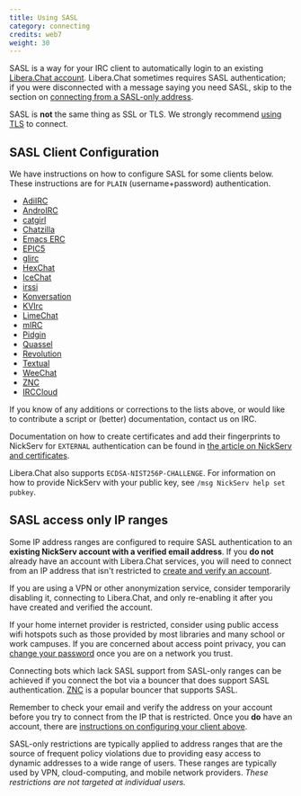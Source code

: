 ```yaml
---
title: Using SASL
category: connecting
credits: web7
weight: 30
---
```


SASL is a way for your IRC client to automatically login to
an existing [Libera.Chat account](/guides/registration).
Libera.Chat sometimes requires SASL authentication; if you were
disconnected with a message saying you need SASL, skip to the section on
[connecting from a SASL-only address](#sasl-access-only-ip-ranges).

SASL is **not** the same thing as SSL or TLS. We strongly recommend
[using TLS](/guides/connect#accessing-liberachat-via-tls) to connect.

## SASL Client Configuration

We have instructions on how to configure SASL for some clients below.
These instructions are for `PLAIN` (username+password) authentication.

- [AdiIRC](https://dev.adiirc.com/projects/adiirc/wiki/SASL)
- [AndroIRC](https://web.archive.org/web/20210319221818/http://wiki.androirc.com/nickserv_sasl)
- [catgirl](/guides/catgirl)
- [Chatzilla](/guides/chatzilla)
- [Emacs ERC](https://elpa.gnu.org/packages/doc/erc.html#SASL)
- [EPIC5](/guides/epic5)
- [glirc](https://github.com/glguy/irc-core/wiki/Automatically-authenticating-to-NickServ)
- [HexChat](/guides/hexchat)
- [IceChat](https://wiki.icechat.net/index.php/New_Server#IRCv3_tab)
- [irssi](/guides/irssi)
- [Konversation](http://userbase.kde.org/Konversation/Configuring_SASL_authentication)
- [KVIrc](/guides/kvirc)
- [LimeChat](/guides/limechat)
- [mIRC](/guides/mirc)
- [Pidgin](/guides/pidgin)
- [Quassel](/guides/quassel)
- [Revolution](/guides/revolution)
- [Textual](/guides/textual)
- [WeeChat](/guides/weechat)
- [ZNC](https://wiki.znc.in/Sasl#Example)
- [IRCCloud](/guides/irccloud)

If you know of any additions or corrections to the lists above, or would like
to contribute a script or (better) documentation, contact us on IRC.

Documentation on how to create certificates and add their fingerprints to
NickServ for `EXTERNAL` authentication can be found in
[the article on NickServ and certificates](/guides/certfp).

Libera.Chat also supports `ECDSA-NIST256P-CHALLENGE`.
For information on how to provide NickServ with your public key,
see `/msg NickServ help set pubkey`.

## SASL access only IP ranges

Some IP address ranges are configured to require SASL authentication to an
**existing NickServ account with a verified email address**.
If you **do not** already have an account with Libera.Chat services,
you will need to connect from an IP address that isn't restricted
to [create and verify an account](/guides/registration).

If you are using a VPN or other anonymization service,
consider temporarily disabling it, connecting to Libera.Chat,
and only re-enabling it after you have created and verified the account.

If your home internet provider is restricted, consider using public access
wifi hotspots such as those provided by most libraries and many school or
work campuses. If you are concerned about access point privacy, you can
[change your password](/guides/sendpass) once you are on a network you trust.

Connecting bots which lack SASL support from SASL-only ranges can be
achieved if you connect the bot via a bouncer that does support SASL
authentication. [ZNC](https://wiki.znc.in/ZNC) is a popular bouncer that
supports SASL.

Remember to check your email and verify the address on your account before you
try to connect from the IP that is restricted.
Once you **do** have an account, there are
[instructions on configuring your client above](#sasl-client-configuration).

SASL-only restrictions are typically applied to address ranges that are
the source of frequent policy violations due to providing easy access to
dynamic addresses to a wide range of users. These ranges are typically used
by VPN, cloud-computing, and mobile network providers.
*These restrictions are not targeted at individual users.*
